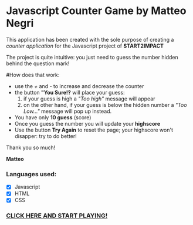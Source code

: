 # Javascript Counter Game by **Matteo Negri**

This application has been created with the sole purpose of creating a _counter application_
for the Javascript project of **START2IMPACT**

The project is quite intuitive: you just need to guess the number hidden behind the question mark!

#How does that work:

- use the _+_ and _-_ to increase and decrease the counter
- the button **"You Sure!?** will place your guess:
  1. if your guess is high a _"Too high"_ message will appear
  2. on the other hand, if your guess is below the hidden number
     a _"Too Low..."_ message will pop up instead.
- You have only **10 guess** (score)
- Once you guess the number you will update your **highscore**
- Use the button **Try Again** to reset the page; your highscore
  won't disapper: try to do better!

Thank you so much!

**Matteo**

### Languages used:

- [x] Javascript
- [x] HTML
- [x] CSS

### [CLICK HERE AND START PLAYING!](https://javascript-counter-game.netlify.app/)
